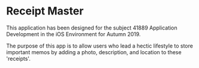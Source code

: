 # Receipt Master 

This application has been designed for the subject 41889 Application Development in the iOS Environment for Autumn 2019.

The purpose of this app is to allow users who lead a hectic lifestyle to store important memos by adding a photo, description, and location to these 'receipts'. 
